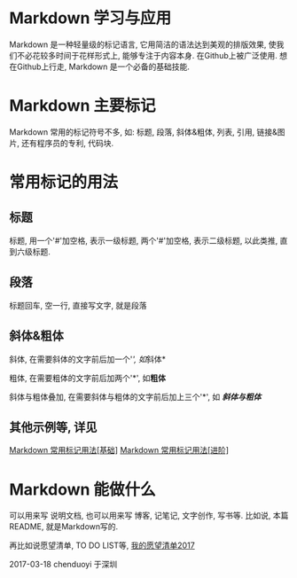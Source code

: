 # Markdown 学习与应用

Markdown 是一种轻量级的标记语言, 它用简洁的语法达到美观的排版效果, 使我们不必花较多时间于花样形式上, 能够专注于内容本身. 在Github上被广泛使用. 想在Github上行走, Markdown 是一个必备的基础技能.

# Markdown 主要标记

Markdown 常用的标记符号不多, 如: 标题, 段落, 斜体&粗体, 列表, 引用, 链接&图片, 还有程序员的专利, 代码块.

# 常用标记的用法

## 标题

标题, 用一个'#'加空格, 表示一级标题, 两个'#'加空格, 表示二级标题, 以此类推, 直到六级标题.

## 段落

标题回车, 空一行, 直接写文字, 就是段落

## 斜体&粗体

斜体, 在需要斜体的文字前后加一个'*', 如*斜体*

粗体, 在需要粗体的文字前后加两个'*', 如**粗体**

斜体与粗体叠加, 在需要斜体与粗体的文字前后加上三个'*', 如 ***斜体与粗体***

## 其他示例等, 详见 

[Markdown 常用标记用法[基础]](markdown_a.md) [Markdown 常用标记用法[进阶]](markdown_b.md)

# Markdown 能做什么

可以用来写 说明文档, 也可以用来写 博客, 记笔记, 文字创作, 写书等. 比如说, 本篇README, 就是Markdown写的. 

再比如说愿望清单, TO DO LIST等, [我的愿望清单2017](wishlist_2017.md)

2017-03-18
chenduoyi 于深圳


